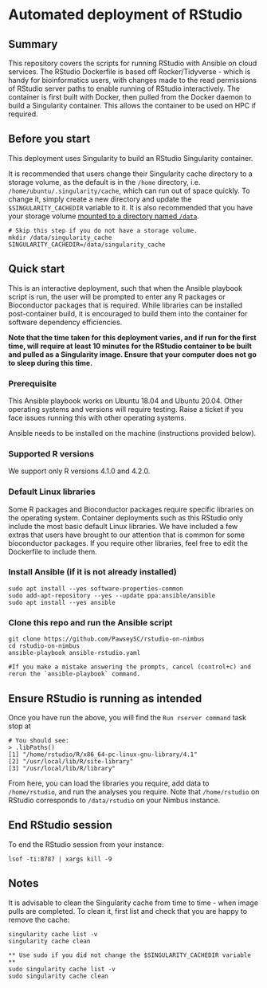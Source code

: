 # Automated deployment of RStudio

## Summary
This repository covers the scripts for running RStudio with Ansible on cloud services. The RStudio Dockerfile is based off Rocker/Tidyverse - which is handy for bioinformatics users, with changes made to the read permissions of RStudio server paths to enable running of RStudio interactively. The container is first built with Docker, then pulled from the Docker daemon to build a Singularity container. This allows the container to be used on HPC if required. 

## Before you start

This deployment uses Singularity to build an RStudio Singularity container.

It is recommended that users change their Singularity cache directory to a storage volume, as the default is in the `/home` directory, i.e. `/home/ubuntu/.singularity/cache`, which can run out of space quickly. To change it, simply create a new directory and update the `$SINGULARITY_CACHEDIR` variable to it. It is also recommended that you have your storage volume [mounted to a directory named `/data`](https://support.pawsey.org.au/documentation/display/US/Attach+a+Storage+Volume).
    
    # Skip this step if you do not have a storage volume.
    mkdir /data/singularity_cache
    SINGULARITY_CACHEDIR=/data/singularity_cache


## Quick start
This is an interactive deployment, such that when the Ansible playbook script is run, the user will be prompted to enter any R packages or Bioconductor packages that is required. While libraries can be installed post-container build, it is encouraged to build them into the container for software dependency efficiencies.

**Note that the time taken for this deployment varies, and if run for the first time, will require at least 10 minutes for the RStudio container to be built and pulled as a Singularity image. Ensure that your computer does not go to sleep during this time.**

### Prerequisite
This Ansible playbook works on Ubuntu 18.04 and Ubuntu 20.04. Other operating systems and versions will require testing. Raise a ticket if you face issues running this with other operating systems.

Ansible needs to be installed on the machine (instructions provided below).

### Supported R versions
We support only R versions 4.1.0 and 4.2.0.

### Default Linux libraries
Some R packages and Bioconductor packages require specific libraries on the operating system. Container deployments such as this RStudio only include the most basic default Linux libraries. We have included a few extras that users have brought to our attention that is common for some bioconductor packages. If you require other libraries, feel free to edit the Dockerfile to include them.

### Install Ansible (if it is not already installed)

    sudo apt install --yes software-properties-common
    sudo add-apt-repository --yes --update ppa:ansible/ansible
    sudo apt install --yes ansible
    
### Clone this repo and run the Ansible script

    git clone https://github.com/PawseySC/rstudio-on-nimbus
    cd rstudio-on-nimbus
    ansible-playbook ansible-rstudio.yaml

    #If you make a mistake answering the prompts, cancel (control+c) and rerun the `ansible-playbook` command.

## Ensure RStudio is running as intended

Once you have run the above, you will find the `Run rserver command` task stop at 

    # You should see:
    > .libPaths()
    [1] "/home/rstudio/R/x86_64-pc-linux-gnu-library/4.1"
    [2] "/usr/local/lib/R/site-library"                  
    [3] "/usr/local/lib/R/library" 

From here, you can load the libraries you require, add data to `/home/rstudio`, and run the analyses you require. Note that `/home/rstudio` on RStudio corresponds to `/data/rstudio` on your Nimbus instance.

## End RStudio session

To end the RStudio session from your instance:

    lsof -ti:8787 | xargs kill -9

## Notes

It is advisable to clean the Singularity cache from time to time - when image pulls are completed. To clean it, first list and check that you are happy to remove the cache:

    singularity cache list -v
    singularity cache clean

    ** Use sudo if you did not change the $SINGULARITY_CACHEDIR variable **
    sudo singularity cache list -v
    sudo singularity cache clean
